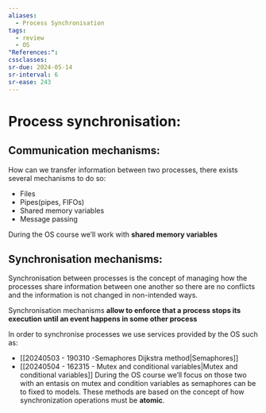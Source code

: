 ```yaml
---
aliases:
  - Process Synchronisation
tags:
  - review
  - OS
"References:": 
cssclasses:
sr-due: 2024-05-14
sr-interval: 6
sr-ease: 243
---
```


# Process synchronisation:
## Communication mechanisms: 
How can we transfer information between two processes, there exists several mechanisms to do so: 
+ Files 
+ Pipes(pipes, FIFOs)
+ Shared memory variables
+ Message passing 

During the OS course we’ll work with **shared memory variables**
## Synchronisation mechanisms: 
Synchronisation between processes is the concept of managing how the processes share information between one another so there are no conflicts and the information is not changed in non-intended ways.

Synchronisation mechanisms **allow to enforce that a process stops its execution until an event happens in some other process**

In order to synchronise processes we use services provided by the OS such as: 
+ [[20240503 - 190310 -Semaphores Dijkstra method|Semaphores]] 
+ [[20240504 - 162315 - Mutex and conditional variables|Mutex and conditional variables]]
During the OS course we’ll focus on those two with an entasis on mutex and condition variables as semaphores can be to fixed to models. 
These methods are based on the concept of how synchronization operations must be **atomic**. 